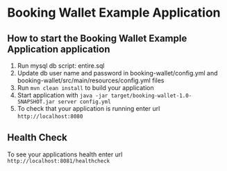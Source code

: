 # Booking Wallet Example Application

How to start the Booking Wallet Example Application application
---

1. Run mysql db script: entire.sql
1. Update db user name and password in booking-wallet/config.yml and booking-wallet/src/main/resources/config.yml files
1. Run `mvn clean install` to build your application
1. Start application with `java -jar target/booking-wallet-1.0-SNAPSHOT.jar server config.yml`
1. To check that your application is running enter url `http://localhost:8080`

Health Check
---

To see your applications health enter url `http://localhost:8081/healthcheck`
